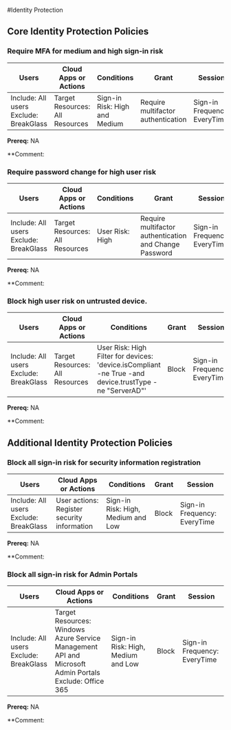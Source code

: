 #Identity Protection

## Core Identity Protection Policies

### Require MFA for medium and high sign-in risk

| Users | Cloud Apps or Actions | Conditions | Grant | Session |
| --------------------- | --------------------- | --------------------- | --------------------- | --------------------- |
| Include: All users  <br /> Exclude: BreakGlass  | Target Resources: All Resources  | Sign-in Risk: High and Medium | Require multifactor authentication | Sign-in Frequency: EveryTime |  

 **Prereq:** NA

 **Comment:
 
### Require password change for high user risk

| Users | Cloud Apps or Actions | Conditions | Grant | Session |
| --------------------- | --------------------- | --------------------- | --------------------- | --------------------- |
| Include: All users  <br /> Exclude: BreakGlass  | Target Resources: All Resources  | User Risk: High | Require multifactor authentication and Change Password | Sign-in Frequency: EveryTime |  

 **Prereq:** NA

 **Comment: 

 ### Block high user risk on untrusted device.

| Users | Cloud Apps or Actions | Conditions | Grant | Session |
| --------------------- | --------------------- | --------------------- | --------------------- | --------------------- |
| Include: All users  <br /> Exclude: BreakGlass  | Target Resources: All Resources  | User Risk: High <br> Filter for devices: 'device.isCompliant -ne True -and device.trustType -ne "ServerAD"' | Block | Sign-in Frequency: EveryTime |  

 **Prereq:** NA

 **Comment: 

## Additional Identity Protection Policies

### Block all sign-in risk for security information registration

| Users | Cloud Apps or Actions | Conditions | Grant | Session |
| --------------------- | --------------------- | --------------------- | --------------------- | --------------------- |
| Include: All users  <br /> Exclude: BreakGlass  | User actions: Register security information  | Sign-in Risk: High, Medium and Low | Block | Sign-in Frequency: EveryTime |  

 **Prereq:** NA

 **Comment:

 ### Block all sign-in risk for Admin Portals

| Users | Cloud Apps or Actions | Conditions | Grant | Session |
| --------------------- | --------------------- | --------------------- | --------------------- | --------------------- |
| Include: All users  <br /> Exclude: BreakGlass  | Target Resources: Windows Azure Service Management API and Microsoft Admin Portals <br> Exclude: Office 365  | Sign-in Risk: High, Medium and Low | Block | Sign-in Frequency: EveryTime |  

 **Prereq:** NA

 **Comment:
